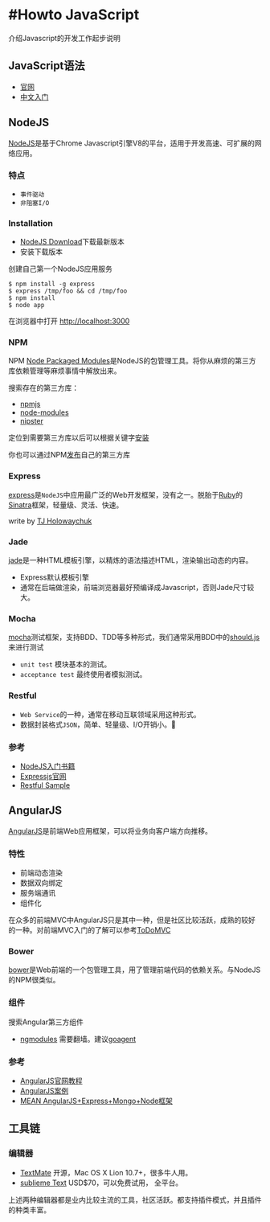 #Howto JavaScript
===
介绍Javascript的开发工作起步说明

## JavaScript语法
- [官网](https://developer.mozilla.org/zh-CN/docs/Web/JavaScript)
- [中文入门](http://www.w3school.com.cn/js/)

## NodeJS
[NodeJS](http://nodejs.org)是基于Chrome Javascript引擎V8的平台，适用于开发高速、可扩展的网络应用。

### 特点
- `事件驱动`
- `非阻塞I/O`


### Installation

- [NodeJS Download](http://nodejs.org/download/)下载最新版本
- 安装下载版本

创建自己第一个NodeJS应用服务  

 	$ npm install -g express    
	$ express /tmp/foo && cd /tmp/foo  
	$ npm install  
	$ node app  
在浏览器中打开 [http://localhost:3000](http://localhost:3000)

### NPM
NPM [Node Packaged Modules](https://github.com/isaacs/npm)是NodeJS的包管理工具。将你从麻烦的第三方库依赖管理等麻烦事情中解放出来。

搜索存在的第三方库：  

- [npmjs](https://npmjs.org)  
- [node-modules](http://node-modules.com/)  
- [nipster](http://eirikb.github.io/nipster/)  

定位到需要第三方库以后可以根据关键字[安装](https://npmjs.org/doc/install.html)

你也可以通过NPM[发布](https://npmjs.org/doc/publish.html)自己的第三方库


### Express
[express](https://github.com/visionmedia/express)是`NodeJS`中应用最广泛的Web开发框架，没有之一。脱胎于[Ruby](https://www.ruby-lang.org/zh_cn/)的[Sinatra](https://github.com/sinatra/sinatra)框架，轻量级、灵活、快速。

write by [TJ Holowaychuk](https://github.com/visionmedia)

### Jade
[jade](https://github.com/visionmedia/jade)是一种HTML模板引擎，以精炼的语法描述HTML，渲染输出动态的内容。

- Express默认模板引擎
- 通常在后端做渲染，前端浏览器最好预编译成Javascript，否则Jade尺寸较大。

### Mocha
[mocha](https://github.com/visionmedia/mocha)测试框架，支持BDD、TDD等多种形式，我们通常采用BDD中的[should.js](https://github.com/visionmedia/should.js)来进行测试

- `unit test`  模块基本的测试。
- `acceptance test`  最终使用者模拟测试。

### Restful
- `Web Service`的一种，通常在移动互联领域采用这种形式。
- 数据封装格式`JSON`，简单、轻量级、I/O开销小。

### 参考
- [NodeJS入门书籍](http://www.nodebeginner.org/index-zh-cn.html)
- [Expressjs官网](http://expressjs.com/)
- [Restful Sample](http://www.peej.co.uk/articles/restfully-delicious.html)


## AngularJS
[AngularJS](http://angularjs.org/)是前端Web应用框架，可以将业务向客户端方向推移。

### 特性

* 前端动态渲染
* 数据双向绑定
* 服务端通讯
* 组件化

在众多的前端MVC中AngularJS只是其中一种，但是社区比较活跃，成熟的较好的一种。对前端MVC入门的了解可以参考[ToDoMVC](http://todomvc.com/)

### Bower
[bower](https://github.com/bower/bower)是Web前端的一个包管理工具，用了管理前端代码的依赖关系。与NodeJS的NPM很类似。

### 组件
搜索Angular第三方组件

- [ngmodules](http://ngmodules.org/) 需要翻墙。建议[goagent](https://code.google.com/p/goagent/)
 
### 参考

- [AngularJS官网教程](http://docs.angularjs.org/tutorial)
- [AngularJS案例](http://builtwith.angularjs.org/)
- [MEAN AngularJS+Express+Mongo+Node框架](https://github.com/linnovate/mean)

## 工具链

### 编辑器

- [TextMate](https://github.com/textmate/textmate) 开源，Mac OS X Lion 10.7+，很多牛人用。
- [sublieme Text](http://www.sublimetext.com/) USD$70，可以免费试用， 全平台。

上述两种编辑器都是业内比较主流的工具，社区活跃。都支持插件模式，并且插件的种类丰富。